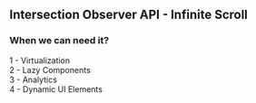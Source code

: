 ## Intersection Observer API - Infinite Scroll

### When we can need it?

1 - Virtualization \
2 - Lazy Components \
3 - Analytics \
4 - Dynamic UI Elements
